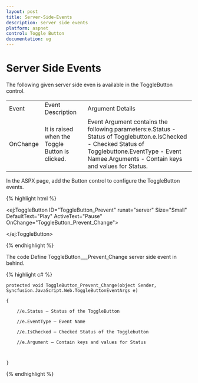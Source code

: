 ```yaml
---
layout: post
title: Server-Side-Events
description: server side events
platform: aspnet
control: Toggle Button
documentation: ug
---
```


# Server Side Events

The following given server side even is available in the ToggleButton control.

<table>
<tr>
<td>
Event</td><td>
Event Description</td><td>
Argument Details</td></tr>
<tr>
<td>
OnChange</td><td>
It is raised when the Toggle Button is clicked.</td><td>
Event Argument contains the following parameters:e.Status - Status of Togglebutton.e.IsChecked - Checked Status of Togglebuttone.EventType - Event Namee.Arguments - Contain keys and values for Status.</td></tr>
</table>


 In the ASPX page, add the Button control to configure the ToggleButton events.

{% highlight html %}

<ej:ToggleButton ID="ToggleButton_Prevent" runat="server" Size="Small" DefaultText="Play" ActiveText="Pause" OnChange="ToggleButton_Prevent_Change">

</ej:ToggleButton>





{% endhighlight %}

The code Define ToggleButton___Prevent_Change server side event in behind.

{% highlight c# %}

    protected void ToggleButton_Prevent_Change(object Sender, Syncfusion.JavaScript.Web.ToggleButtonEventArgs e)

    {

        //e.Status – Status of the ToggleButton

        //e.EventType – Event Name

        //e.IsChecked – Checked Status of the Togglebutton

        //e.Argument – Contain keys and values for Status



    }



{% endhighlight %}







